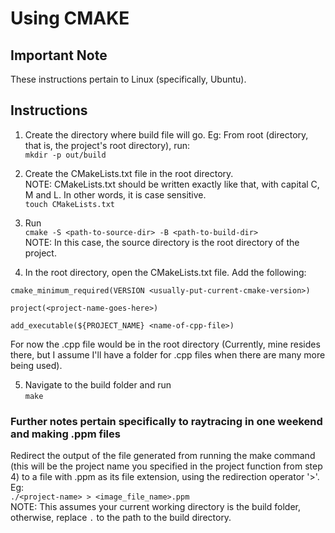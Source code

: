 # Using CMAKE

## Important Note
These instructions pertain to Linux (specifically, Ubuntu).

## Instructions
1. Create the directory where build file will go.
Eg: From root (directory, that is, the project's root directory), run:   
`mkdir -p out/build`

2. Create the CMakeLists.txt file in the root directory.  
NOTE: CMakeLists.txt should be written exactly like that, with capital C, M and L. In other words, it is case sensitive.  
`touch CMakeLists.txt`

3. Run   
`cmake -S <path-to-source-dir> -B <path-to-build-dir>`  
NOTE: In this case, the source directory is the root directory of the project.

4. In the root directory, open the CMakeLists.txt file.
Add the following:
  ```
  cmake_minimum_required(VERSION <usually-put-current-cmake-version>)

  project(<project-name-goes-here>)

  add_executable(${PROJECT_NAME} <name-of-cpp-file>)
  ```

For now the .cpp file would be in the root directory 
(Currently, mine resides there, but I assume I'll have a folder for .cpp
files when there are many more being used).

5. Navigate to the build folder and run  
`make`

### Further notes pertain specifically to raytracing in one weekend and making .ppm files

Redirect the output of the file generated from running the make command
(this will be the project name you specified in the project function from step 4)
to a file with .ppm as its file extension, using the redirection operator '>'.
Eg:   
`./<project-name> > <image_file_name>.ppm`  
NOTE: This assumes your current working directory is the build folder, otherwise, replace `.` to the path to the build directory.

